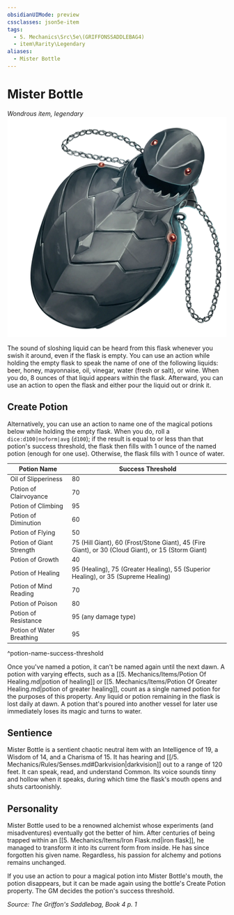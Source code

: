```yaml
---
obsidianUIMode: preview
cssclasses: json5e-item
tags:
  - 5. Mechanics\Src\5e\(GRIFFONSSADDLEBAG4)
  - item\Rarity\Legendary
aliases:
  - Mister Bottle
---
```

# Mister Bottle
*Wondrous item, legendary*  
![](https://raw.githubusercontent.com/TheGiddyLimit/homebrew-img/main/img/GriffonsSaddlebag4/Items/Mister-Bottle.webp#right)  


The sound of sloshing liquid can be heard from this flask whenever you swish it around, even if the flask is empty. You can use an action while holding the empty flask to speak the name of one of the following liquids: beer, honey, mayonnaise, oil, vinegar, water (fresh or salt), or wine. When you do, 8 ounces of that liquid appears within the flask. Afterward, you can use an action to open the flask and either pour the liquid out or drink it.

## Create Potion

Alternatively, you can use an action to name one of the magical potions below while holding the empty flask. When you do, roll a `dice:d100|noform|avg` (`d100`); if the result is equal to or less than that potion's success threshold, the flask then fills with 1 ounce of the named potion (enough for one use). Otherwise, the flask fills with 1 ounce of water.

| Potion Name | Success Threshold |
|-------------|-------------------|
| Oil of Slipperiness | 80 |
| Potion of Clairvoyance | 70 |
| Potion of Climbing | 95 |
| Potion of Diminution | 60 |
| Potion of Flying | 50 |
| Potion of Giant Strength | 75 (Hill Giant), 60 (Frost/Stone Giant), 45 (Fire Giant), or 30 (Cloud Giant), or 15 (Storm Giant) |
| Potion of Growth | 40 |
| Potion of Healing | 95 (Healing), 75 (Greater Healing), 55 (Superior Healing), or 35 (Supreme Healing) |
| Potion of Mind Reading | 70 |
| Potion of Poison | 80 |
| Potion of Resistance | 95 (any damage type) |
| Potion of Water Breathing | 95 |
^potion-name-success-threshold

Once you've named a potion, it can't be named again until the next dawn. A potion with varying effects, such as a [[5. Mechanics/Items/Potion Of Healing.md\|potion of healing]] or [[5. Mechanics/Items/Potion Of Greater Healing.md\|potion of greater healing]], count as a single named potion for the purposes of this property. Any liquid or potion remaining in the flask is lost daily at dawn. A potion that's poured into another vessel for later use immediately loses its magic and turns to water.

## Sentience

Mister Bottle is a sentient chaotic neutral item with an Intelligence of 19, a Wisdom of 14, and a Charisma of 15. It has hearing and [[/5. Mechanics/Rules/Senses.md#Darkvision\|darkvision]] out to a range of 120 feet. It can speak, read, and understand Common. Its voice sounds tinny and hollow when it speaks, during which time the flask's mouth opens and shuts cartoonishly.

## Personality

Mister Bottle used to be a renowned alchemist whose experiments (and misadventures) eventually got the better of him. After centuries of being trapped within an [[5. Mechanics/Items/Iron Flask.md\|iron flask]], he managed to transform it into its current form from inside. He has since forgotten his given name. Regardless, his passion for alchemy and potions remains unchanged.

If you use an action to pour a magical potion into Mister Bottle's mouth, the potion disappears, but it can be made again using the bottle's Create Potion property. The GM decides the potion's success threshold.

*Source: The Griffon's Saddlebag, Book 4 p. 1*

